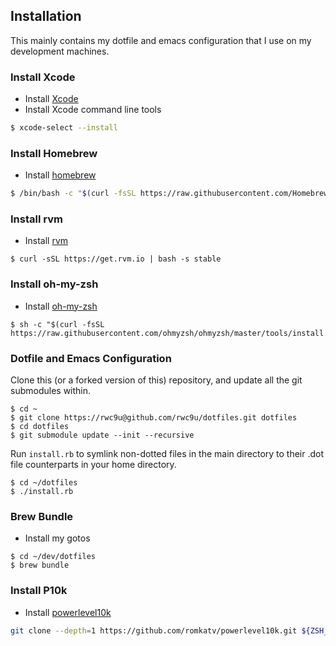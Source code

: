 ## Installation
This mainly contains my dotfile and emacs configuration that I use on my development machines.

### Install Xcode

* Install [Xcode](https://developer.apple.com/xcode/)
* Install Xcode command line tools
```bash
$ xcode-select --install
```

### Install Homebrew 
* Install [homebrew](https://brew.sh/)
```bash
$ /bin/bash -c "$(curl -fsSL https://raw.githubusercontent.com/Homebrew/install/master/install.sh)"
```
### Install rvm
* Install [rvm](https://rvm.io)
```
$ curl -sSL https://get.rvm.io | bash -s stable
```
### Install oh-my-zsh
* Install [oh-my-zsh](https://ohmyz.sh)
```
$ sh -c "$(curl -fsSL https://raw.githubusercontent.com/ohmyzsh/ohmyzsh/master/tools/install.sh)"
```
### Dotfile and Emacs Configuration
Clone this (or a forked version of this) repository, and update all the git submodules within.

    $ cd ~
    $ git clone https://rwc9u@github.com/rwc9u/dotfiles.git dotfiles
    $ cd dotfiles
    $ git submodule update --init --recursive

Run `install.rb` to symlink non-dotted files in the main directory to their .dot file counterparts in your home directory.

    $ cd ~/dotfiles
    $ ./install.rb



### Brew Bundle
* Install my gotos
```
$ cd ~/dev/dotfiles
$ brew bundle
```

### Install P10k
* Install [powerlevel10k](https://github.com/romkatv/powerlevel10k)

``` bash
git clone --depth=1 https://github.com/romkatv/powerlevel10k.git ${ZSH_CUSTOM:-$HOME/.oh-my-zsh/custom}/themes/powerlevel10k
```
